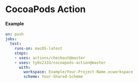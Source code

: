 CocoaPods Action
===

#### Example

```yml
on: push
jobs:
  test:
    runs-on: macOS-latest
    steps:
    - uses: actions/checkout@master
    - uses: ty0x2333/cocoapods-action@master
      with:
        workspace: Example/Your-Project-Name.xcworkspace
        scheme: Your-Shared-Scheme
```